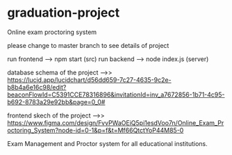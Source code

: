 # graduation-project
Online exam proctoring system


please change to master branch to see details of project

run frontend --> npm start     (src)
run backend --> node index.js (server)

database schema of the project -->>
https://lucid.app/lucidchart/d56dd659-7c27-4635-9c2e-b8b4a6e16c98/edit?beaconFlowId=C5391CCE78316896&invitationId=inv_a7672856-1b71-4c95-b692-8783a29e92bb&page=0_0#

frontend skech of the project -->>
https://www.figma.com/design/FvvPWaOEiQ5pi1esdVoo7n/Online_Exam_Proctoring_System?node-id=0-1&p=f&t=Mf66QtctYoP44M85-0


Exam Management and Proctor system for all educational institutions.
